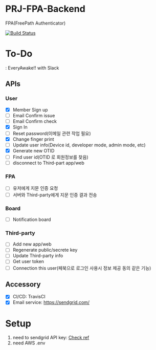 # PRJ-FPA-Backend

FPA(FreePath Authenticator)

[![Build Status](https://travis-ci.com/everyawake/PRJ-FPA-Backend.svg?branch=master)](https://travis-ci.com/everyawake/PRJ-FPA-Backend)

# To-Do

: EveryAwake!! with Slack

## APIs

### User

- [x] Member Sign up
- [ ] Email Confirm issue
- [ ] Email Confirm check
- [x] Sign In
- [ ] Reset password(이메일 관련 작업 필요)
- [x] Change finger print
- [ ] Update user info(Device id, developer mode, admin mode, etc)
- [x] Generate new OTID
- [ ] Find user id(OTID 로 회원정보를 찾음)
- [ ] disconnect to Third-part app/web

### FPA

- [ ] 유저에게 지문 인증 요청
- [ ] 서버와 Third-party에게 지문 인증 결과 전송

### Board

- [ ] Notification board

### Third-party

- [ ] Add new app/web
- [ ] Regenerate public/secrete key
- [ ] Update Third-party info
- [ ] Get user token
- [ ] Connection this user(페북으로 로그인 사용시 정보 제공 동의 같은 기능)

## Accessory

- [x] CI/CD: TravisCI
- [x] Email service: https://sendgrid.com/

# Setup

1. need to sendgrid API key: [Check ref](https://app.sendgrid.com/guide/integrate/langs/nodejs)
2. need AWS .env
